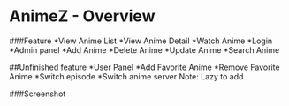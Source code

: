 # AnimeZ - Overview

###Feature
*View Anime List
*View Anime Detail
*Watch Anime
*Login
*Admin panel
*Add Anime
*Delete Anime
*Update Anime
*Search Anime


##Unfinished feature
*User Panel
*Add Favorite Anime
*Remove Favorite Anime
*Switch episode
*Switch anime server
Note: Lazy to add

###Screenshot


